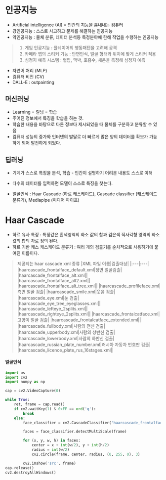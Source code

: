 # 인공지능
* Artificial intelligence (AI) = 인간의 지능을 흉내내는 컴퓨터
* 강인공지능 : 스스로 사고하고 문제를 해결하는 인공지능
* 약인공지능 : 물체 분류, 데이터 분석등 특정분야에 한해 작업을 수행하는 인공지능

> 1. 게임 인공지능 : 플레이어의 행동패턴을 고려해 공격
> 2. 카메라 앱의 스티커 기능 : 안면인식, 얼굴 형태와 위치에 맞게 스티커 적용
> 3. 심정지 예측 시스템 : 혈압, 맥박, 호흡수, 체온을 측정해 심정지 예측

* 자연어 처리 (MLP)
* 컴퓨터 비전 (CV)
* DALL-E : outpainting

## 머신러닝
* Learning = 럴닝 = 학습
* 주어진 정보에서 특징을 학습을 하는 것.
* 학습한 내용을 바탕으로 다른 정보다 제시되었을 때 물체를 구분하고 분류할 수 있음
* 컴퓨터 성능의 증가와 인터넷의 발달로 더 빠르게 많은 양의 데이터를 확보가 가능하게 되어 발전하게 되었다.


## 딥러닝
* 기계가 스스로 특징을 분석, 학습 - 인간이 설명하기 어려운 내용도 스스로 이해
* 다수의 데이터를 입력하면 모델이 스스로 특징을 찾는다.

* 얼굴인식 : Haar Cascade (하르 캐스케이드), Cascade classifier (캐스케이드 분류기), Mediapipe (미디어 파이프)

# Haar Cascade
* 하르 유사 특징 : 특징값은 흰색영역의 화소 값의 합과 검은색 직사각형 영역의 화소 값의 합의 차로 정의 된다.
* 하르 기반 캐스 케스케이드 분류기 : 여러 개의 검출기를 순차적으로 사용하기에 붙여진 이름이다.
> 제공되는 haar cascade xml 종류
>|XML 파일 이름|검출대상|
>|:---|:---|
>|haarcascade_frontalface_default.xml|정면 얼굴검출|
>|haarcascade_frontalface_alt.xml||
>|haarcascade_frontalface_alt2.xml||
>|haarcascade_frontalface_alt_tree.xml||
>|haarcascade_profileface.xml|측면 얼굴 검출|
>|haarcascade_smile.xml|웃음 검출|
>|haarcascade_eye.xml|눈 검출|
>|haarcascade_eye_tree_eyeglasses.xml||
>|haarcascade_lefteye_2splits.xml||
>|haarcascade_righteye_2splits.xml||
>|haarcascade_frontalcatface.xml|고양이 얼굴 검출|
>|haarcascade_frontalcatface_extended.xml||
>|haarcascade_fullbody.xml|사람의 전신 검출|
>|haarcascade_upperbody.xml|사람의 상반신 검출|
>|haarcascade_lowerbody.xml|사람의 하반신 검출|
>|haarcascade_russian_plate_number.xml|러시아 자동차 번호판 검출|
>|haarcascade_licence_plate_rus_16stages.xml||

#### 얼굴인식
```python
import os
import cv2
import numpy as np

cap = cv2.VideoCapture(0)

while True:
    ret, frame = cap.read()
    if cv2.waitKey(1) & 0xFF == ord('q'):
        break
    else:
        face_classifier = cv2.CascadeClassifier('haarcascade_frontalface_default.xml')

        faces = face_classifier.detectMultiScale(frame)

        for (x, y, w, h) in faces:
            center = x + int(w/2), y + int(h/2)
            radius = int(w/2)
            cv2.circle(frame, center, radius, (0, 255, 0), 3)

        cv2.imshow('src', frame)
cap.release()
cv2.destroyAllWindows()

```






















